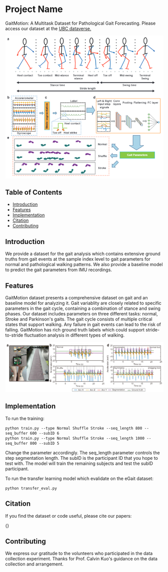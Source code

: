 # Project Name

GaitMotion: A Multitask Dataset for Pathological Gait Forecasting. Please access our dataset at the [UBC dataverse.](https://doi.org/10.5683/SP3/V6C59O)

![Project Screenshot](./figure/figure0.png)

## Table of Contents

- [Introduction](#introduction)
- [Features](#features)
- [Implementation](#implementation)
- [Citation](#citation)
- [Contributing](#contributing)
<!-- - [License](#license) -->

## Introduction

We provide a dataset for the gait analysis which contains extensive ground truths from gait events at the sample index level to gait parameters for normal and pathological walking patterns. We also provide a baseline model to predict the gait parameters from IMU recordings. 

## Features

GaitMotion dataset presents a comprehensive dataset on gait and an baseline model for analyzing it. Gait variablity are closely related to specific parameters in the gait cycle, containing a combination of stance and swing phases. Our dataset includes parameters on three different tasks: normal, Stroke and Parkinson's gaits. The gait cycle consists of multiple critical states that support walking. Any failure in gait events can lead to the risk of falling. GaitMotion has rich ground truth labels which could support stride-to-stride fluctuation analysis in different types of walking. 

![Project Screenshot](figure/figure1.png)

## Implementation

To run the training:

```
python train.py --type Normal Shuffle Stroke --seq_length 800 --seq_buffer 600 --subID 6 
python train.py --type Normal Shuffle Stroke --seq_length 1000 --seq_buffer 800 --subID 5 
```

Change the parameter accordingly. The seq_length parameter controls the step segmentation length. The subID is the participant ID that you hope to test with. The model will train the remaining subjects and test the subID participant. 

<!-- To run the transfer learning model which evalidate on the eGait dataset, please download the csv files from [google drive](https://drive.google.com/drive/folders/1Wtr-yn89HD1tjn-iImxRkAAldIZTGJcY?usp=sharing). -->
To run the transfer learning model which evalidate on the eGait dataset:
```
python transfer_eval.py
```

## Citation

If you find the dataset or code useful, please cite our papers:

{}

## Contributing

We express our gratitude to the volunteers who participated in the data collection experiment. Thanks for Prof. Calvin Kuo's guidance on the data collection and arrangement. 

<!-- ## License
This project is licensed under the [MIT License](LICENSE). -->
